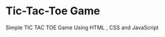 <h1>Tic-Tac-Toe Game</h1>
<p>Simple TIC TAC TOE Game Using HTML , CSS and JavaScript</p>
<a href="">
